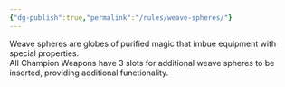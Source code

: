 ```yaml
---
{"dg-publish":true,"permalink":"/rules/weave-spheres/"}
---
```


Weave spheres are globes of purified magic that imbue equipment with special properties.  
All Champion Weapons have 3 slots for additional weave spheres to be inserted, providing additional functionality.
